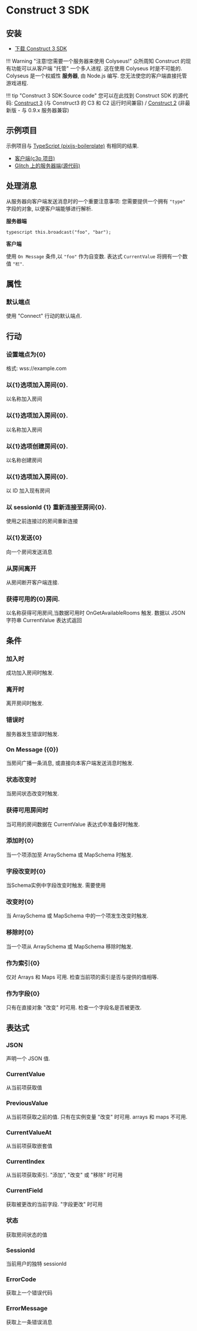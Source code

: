 # Construct 3 SDK

## 安装

- [下载 Construct 3 SDK](https://www.construct.net/en/make-games/addons/111/colyseus-multiplayer-sdk)

!!! Warning "注意!您需要一个服务器来使用 Colyseus!"
    众所周知 Construct 的现有功能可以从客户端 "托管" 一个多人进程. 这在使用 Colyseus 时是不可能的. Colyseus 是一个权威性 **服务器**, 由 Node.js 编写. 您无法使您的客户端直接托管游戏进程.

!!! tip "Construct 3 SDK:Source code"
    您可以在此找到 Construct SDK 的源代码: [Construct 3](https://github.com/colyseus/colyseus-construct3) (与 Construct3 的 C3 和 C2 运行时间兼容) / [Construct 2](https://github.com/colyseus/colyseus-construct2) (非最新版 - 与 0.9.x 服务器兼容)

## 示例项目

示例项目与 [TypeScript (pixijs-boilerplate)](https://github.com/endel/colyseus-pixijs-boilerplate) 有相同的结果.

- [客户端(c3p 项目)](/_downloads/ColyAgarClient-0-14-0.c3p)
- [Glitch 上的服务器端(源代码)](https://glitch.com/~colyseus-construct3)


## 处理消息

从服务器向客户端发送消息时的一个重要注意事项: 您需要提供一个拥有 `"type"` 字段的对象, 以便客户端能够进行解析.

**服务器端**

```
typescript this.broadcast("foo", "bar");
```

**客户端**

使用 `On Message` 条件,以 `"foo"` 作为自变数. 表达式 `CurrentValue` 将拥有一个数值 `"栏"`.


## 属性

### 默认端点
使用 "Connect" 行动的默认端点.

## 行动

### 设置端点为{0}
格式: wss://example.com

### 以{1}选项加入房间{0}.
以名称加入房间

### 以{1}选项加入房间{0}.
以名称加入房间

### 以{1}选项创建房间{0}.
以名称创建房间

### 以{1}选项加入房间{0}.
以 ID 加入现有房间

### 以 sessionId {1} 重新连接至房间{0}.
使用之前连接过的房间重新连接

### 以{1}发送{0}
向一个房间发送消息

### 从房间离开
从房间断开客户端连接.

### 获得可用的{0}房间.
以名称获得可用房间,当数据可用时 OnGetAvailableRooms 触发. 数据以 JSON 字符串 CurrentValue 表达式返回

## 条件

### 加入时
成功加入房间时触发.

### 离开时
离开房间时触发.

### 错误时
服务器发生错误时触发.

### On Message ({0})
当房间广播一条消息, 或直接向本客户端发送消息时触发.

### 状态改变时
当房间状态改变时触发.

### 获得可用房间时
当可用的房间数据在 CurrentValue 表达式中准备好时触发.

### 添加时{0}
当一个项添加至 ArraySchema 或 MapSchema 时触发.

### 字段改变时{0}
当Schema实例中字段改变时触发. 需要使用

### 改变时{0}
当 ArraySchema 或 MapSchema 中的一个项发生改变时触发.

### 移除时{0}
当一个项从 ArraySchema 或 MapSchema 移除时触发.

### 作为索引{0}
仅对 Arrays 和 Maps 可用. 检查当前项的索引是否与提供的值相等.

### 作为字段{0}
只有在直接对象 "改变" 时可用. 检查一个字段名是否被更改.

## 表达式

### JSON
声明一个 JSON 值.

### CurrentValue
从当前项获取值

### PreviousValue
从当前项获取之前的值. 只有在实例变量 "改变" 时可用. arrays 和 maps 不可用.

### CurrentValueAt
从当前项获取嵌套值

### CurrentIndex
从当前项获取索引. "添加", "改变" 或 "移除" 时可用

### CurrentField
获取被更改的当前字段. "字段更改" 时可用

### 状态
获取房间状态的值

### SessionId
当前用户的独特 sessionId

### ErrorCode
获取上一个错误代码

### ErrorMessage
获取上一条错误消息
